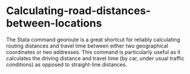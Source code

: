 # Calculating-road-distances-between-locations
The Stata command georoute  is a great shortcut for reliably calculating routing distances and travel time between either two geographical coordinates or two addresses. This command is particularly useful as it calculates the driving distance and travel time (by car, under usual traffic conditions) as opposed to straight-line distances. 
